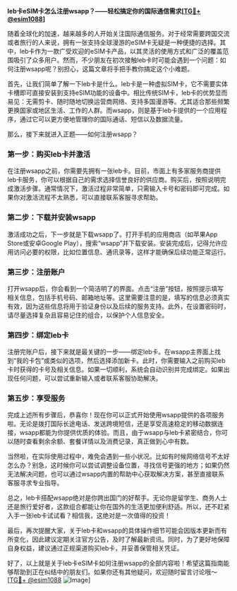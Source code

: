 **leb卡eSIM卡怎么注册wsapp？——轻松搞定你的国际通信需求[[TG💪+ @esim1088](https://t.me/s/esim1088)]**

随着全球化的加速，越来越多的人开始关注国际通信服务。对于经常需要跨国交流或者旅行的人来说，拥有一张支持全球漫游的eSIM卡无疑是一种便捷的选择。其中，leb卡作为一款广受欢迎的eSIM卡产品，以其灵活的使用方式和广泛的覆盖范围吸引了众多用户。然而，不少朋友在初次接触leb卡时可能会遇到一个问题：如何注册wsapp呢？别担心，这篇文章将手把手教你搞定这个小难题。

首先，让我们简单了解一下leb卡是什么。leb卡是一种虚拟SIM卡，它不需要实体卡槽即可直接安装到支持eSIM功能的设备中。相比传统SIM卡，leb卡的优势显而易见：无需剪卡、随时随地切换运营商网络、支持多国漫游等。尤其适合那些频繁更换国家或地区生活、工作的人群。而wsapp，则是基于leb卡提供的一个应用程序，通过它可以更方便地管理你的国际通话、短信以及数据流量。

那么，接下来就进入正题——如何注册wsapp？

### 第一步：购买leb卡并激活

在注册wsapp之前，你需要先拥有一张leb卡。目前，市面上有多家服务商提供leb卡服务，你可以根据自己的需求选择信誉良好的供应商。购买后，按照说明完成激活步骤。通常情况下，激活过程非常简单，只需输入卡号和密码即可完成。如果你对激活流程不太熟悉，可以直接联系客服寻求帮助。

### 第二步：下载并安装wsapp

激活成功之后，下一步就是下载wsapp了。打开手机的应用商店（如苹果App Store或安卓Google Play），搜索“wsapp”并下载安装。安装完成后，记得允许应用访问必要的权限，比如位置信息、通讯录等，这样才能确保后续功能正常运行。

### 第三步：注册账户

打开wsapp后，你会看到一个简洁明了的界面。点击“注册”按钮，按照提示填写相关信息，包括手机号码、邮箱地址等。这里需要注意的是，填写的信息必须真实有效，因为这些信息将用于验证身份以及后续的服务支持。此外，在设置密码时，请尽量选择复杂且容易记住的组合，以保护个人信息安全。

### 第四步：绑定leb卡

注册完账户后，接下来就是最关键的一步——绑定leb卡。在wsapp主界面上找到“我的卡包”或类似的选项，然后选择添加新卡。此时，你需要输入之前购买leb卡时获得的卡号及相关信息。如果一切顺利，系统会自动识别并完成绑定。如果出现任何问题，可以尝试重新输入或者联系客服协助解决。

### 第五步：享受服务

完成上述所有步骤后，恭喜你！现在你可以正式开始使用wsapp提供的各项服务啦。无论是拨打国际长途电话、发送跨境短信，还是享受高速稳定的移动数据连接，wsapp都能为你提供优质的体验。而且，由于wsapp与leb卡紧密结合，你可以随时查看剩余余额、套餐详情以及消费记录，真正做到心中有数。

当然啦，在实际使用过程中，难免会遇到一些小状况。比如有时候网络信号不太好怎么办？别急，这时候你可以尝试调整设备位置，寻找信号更强的地方；如果仍然无法解决问题，也可以通过wsapp内置的帮助中心获取解决方案，甚至直接联系客服寻求专业指导。

总之，leb卡搭配wsapp绝对是你跨出国门的好帮手。无论你是留学生、商务人士还是旅行爱好者，这款组合都能让你在国外的生活更加便利舒适。所以，还不赶紧入手一张leb卡试试看？相信我，这绝对是一次值得的投资！

最后，再次提醒大家，关于leb卡和wsapp的具体操作细节可能会因版本更新而有所变化，因此建议定期关注官方公告，及时了解最新资讯。同时，为了更好地保障自身权益，建议通过正规渠道购买leb卡，并妥善保管相关凭证。

好了，以上就是关于leb卡eSIM卡如何注册wsapp的全部内容啦！希望这篇指南能够帮助到正在纠结中的朋友们。如果你还有其他疑问，欢迎随时留言讨论哦～ [[TG💪+ @esim1088](https://t.me/s/esim1088) ![Image](https://i.postimg.cc/4NQfJmqS/Snipaste-2025-05-13-00-14-12.png)]